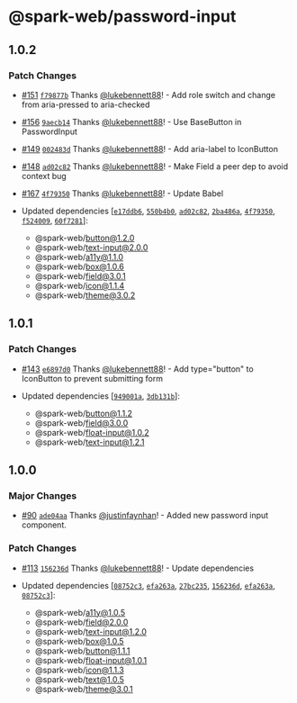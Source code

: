 # @spark-web/password-input

## 1.0.2

### Patch Changes

- [#151](https://github.com/brighte-labs/spark-web/pull/151)
  [`f79877b`](https://github.com/brighte-labs/spark-web/commit/f79877ba962f9cae429e7dcf1c708a488768ae21)
  Thanks [@lukebennett88](https://github.com/lukebennett88)! - Add role switch
  and change from aria-pressed to aria-checked

* [#156](https://github.com/brighte-labs/spark-web/pull/156)
  [`9aecb14`](https://github.com/brighte-labs/spark-web/commit/9aecb14283974a8813c469057e186655ac7fffd7)
  Thanks [@lukebennett88](https://github.com/lukebennett88)! - Use BaseButton in
  PasswordInput

- [#149](https://github.com/brighte-labs/spark-web/pull/149)
  [`002483d`](https://github.com/brighte-labs/spark-web/commit/002483d7ad466519f7c8130606c8762462629ece)
  Thanks [@lukebennett88](https://github.com/lukebennett88)! - Add aria-label to
  IconButton

* [#148](https://github.com/brighte-labs/spark-web/pull/148)
  [`ad02c82`](https://github.com/brighte-labs/spark-web/commit/ad02c8279d3813956d9372db5a69c361482b7f72)
  Thanks [@lukebennett88](https://github.com/lukebennett88)! - Make Field a peer
  dep to avoid context bug

- [#167](https://github.com/brighte-labs/spark-web/pull/167)
  [`4f79350`](https://github.com/brighte-labs/spark-web/commit/4f793508fdb43ddd452f0d59a3126101f9fa5459)
  Thanks [@lukebennett88](https://github.com/lukebennett88)! - Update Babel

- Updated dependencies
  [[`e17ddb6`](https://github.com/brighte-labs/spark-web/commit/e17ddb6328a792bd5905cff20ced5907ca055f82),
  [`550b4b0`](https://github.com/brighte-labs/spark-web/commit/550b4b0509aba1f37d20fa8205ae01b2383eec5e),
  [`ad02c82`](https://github.com/brighte-labs/spark-web/commit/ad02c8279d3813956d9372db5a69c361482b7f72),
  [`2ba486a`](https://github.com/brighte-labs/spark-web/commit/2ba486a504bd0704935aaad2b8442907dc1899ac),
  [`4f79350`](https://github.com/brighte-labs/spark-web/commit/4f793508fdb43ddd452f0d59a3126101f9fa5459),
  [`f524009`](https://github.com/brighte-labs/spark-web/commit/f5240098cf731b0a2e351b7b585711e893a33736),
  [`60f7281`](https://github.com/brighte-labs/spark-web/commit/60f7281c4a194d934a2ce561cad47e737b0fb48e)]:
  - @spark-web/button@1.2.0
  - @spark-web/text-input@2.0.0
  - @spark-web/a11y@1.1.0
  - @spark-web/box@1.0.6
  - @spark-web/field@3.0.1
  - @spark-web/icon@1.1.4
  - @spark-web/theme@3.0.2

## 1.0.1

### Patch Changes

- [#143](https://github.com/brighte-labs/spark-web/pull/143)
  [`e6897d0`](https://github.com/brighte-labs/spark-web/commit/e6897d0dab1e444f3aa2b7ed8e65841bb7defb76)
  Thanks [@lukebennett88](https://github.com/lukebennett88)! - Add type="button"
  to IconButton to prevent submitting form

- Updated dependencies
  [[`949001a`](https://github.com/brighte-labs/spark-web/commit/949001aca3304a4f13750885575de8ec9e8503b3),
  [`3db131b`](https://github.com/brighte-labs/spark-web/commit/3db131bfadbc4149d05b7c74be1a3e68cdd5b18f)]:
  - @spark-web/button@1.1.2
  - @spark-web/field@3.0.0
  - @spark-web/float-input@1.0.2
  - @spark-web/text-input@1.2.1

## 1.0.0

### Major Changes

- [#90](https://github.com/brighte-labs/spark-web/pull/90)
  [`ade04aa`](https://github.com/brighte-labs/spark-web/commit/ade04aa75437c942b4ea6849a0d0584727f439d1)
  Thanks [@justinfaynhan](https://github.com/justinfaynhan)! - Added new
  password input component.

### Patch Changes

- [#113](https://github.com/brighte-labs/spark-web/pull/113)
  [`156236d`](https://github.com/brighte-labs/spark-web/commit/156236d2474aee66a0b8e2030635f9c08a5b78ba)
  Thanks [@lukebennett88](https://github.com/lukebennett88)! - Update
  dependencies

- Updated dependencies
  [[`08752c3`](https://github.com/brighte-labs/spark-web/commit/08752c350b53cde0657ec32f03f9932dec835e33),
  [`efa263a`](https://github.com/brighte-labs/spark-web/commit/efa263aee2c33297edb19203ae1d82abd99d298d),
  [`27bc235`](https://github.com/brighte-labs/spark-web/commit/27bc235168b09bf8c03710b5fcde6ea0fd70824c),
  [`156236d`](https://github.com/brighte-labs/spark-web/commit/156236d2474aee66a0b8e2030635f9c08a5b78ba),
  [`efa263a`](https://github.com/brighte-labs/spark-web/commit/efa263aee2c33297edb19203ae1d82abd99d298d),
  [`08752c3`](https://github.com/brighte-labs/spark-web/commit/08752c350b53cde0657ec32f03f9932dec835e33)]:
  - @spark-web/a11y@1.0.5
  - @spark-web/field@2.0.0
  - @spark-web/text-input@1.2.0
  - @spark-web/box@1.0.5
  - @spark-web/button@1.1.1
  - @spark-web/float-input@1.0.1
  - @spark-web/icon@1.1.3
  - @spark-web/text@1.0.5
  - @spark-web/theme@3.0.1
